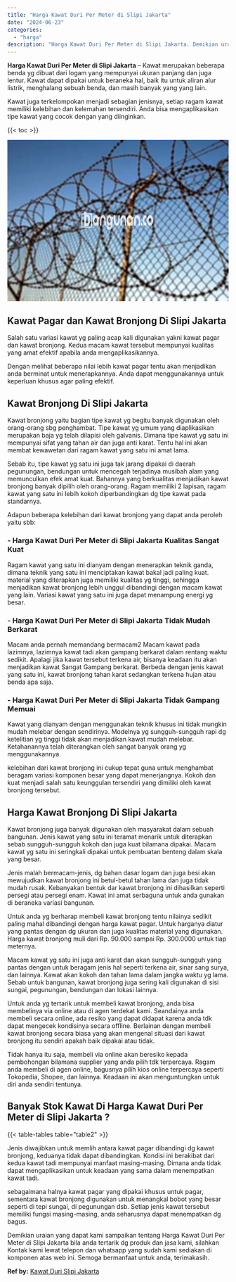 ```yaml
---
title: "Harga Kawat Duri Per Meter di Slipi Jakarta"
date: "2024-06-23"
categories: 
  - "harga"
description: "Harga Kawat Duri Per Meter di Slipi Jakarta. Demikian uraian yang dapat kami sampaikan tentang Harga Kawat Duri Per Meter di Slipi Jakarta bila anda tertarik..."
---
```


**Harga Kawat Duri Per Meter di Slipi Jakarta** – Kawat merupakan beberapa benda yg dibuat dari logam yang mempunyai ukuran panjang dan juga lentur. Kawat dapat dipakai untuk beraneka hal, baik itu untuk aliran alur listrik, menghalang sebuah benda, dan masih banyak yang yang lain.

Kawat juga terkelompokan menjadi sebagian jenisnya, setiap ragam kawat memiliki kelebihan dan kelemahan tersendiri. Anda bisa mengaplikasikan tipe kawat yang cocok dengan yang diinginkan.

{{< toc >}}

![Harga Kawat Duri Per Meter di Slipi Jakarta](/images/jual-kawat-murah51.png)

## Kawat Pagar dan Kawat Bronjong Di Slipi Jakarta

Salah satu variasi kawat yg paling acap kali digunakan yakni kawat pagar dan kawat bronjong. Kedua macam kawat tersebut mempunyai kualitas yang amat efektif apabila anda mengaplikasikannya.

Dengan melihat beberapa nilai lebih kawat pagar tentu akan menjadikan anda berminat untuk menerapkannya. Anda dapat menggunakannya untuk keperluan khusus agar paling efektif.

## Kawat Bronjong Di Slipi Jakarta

Kawat bronjong yaitu bagian tipe kawat yg begitu banyak digunakan oleh orang-orang sbg penghambat. Tipe kawat yg umum yang diaplikasikan merupakan baja yg telah dilapisi oleh galvanis. Dimana tipe kawat yg satu ini mempunyai sifat yang tahan air dan juga anti karat. Tentu hal ini akan membat kewawetan dari ragam kawat yang satu ini amat lama.

Sebab itu, tipe kawat yg satu ini juga tak jarang dipakai di daerah pegunungan, bendungan untuk mencegah terjadinya musibah alam yang memunculkan efek amat kuat. Bahannya yang berkualitas menjadikan kawat bronjong banyak dipilih oleh orang-orang. Ragam memiliki 2 lapisan, ragam kawat yang satu ini lebih kokoh diperbandingkan dg tipe kawat pada standarnya.

Adapun beberapa kelebihan dari kawat bronjong yang dapat anda peroleh yaitu sbb:

### \- Harga Kawat Duri Per Meter di Slipi Jakarta Kualitas Sangat Kuat

Ragam kawat yang satu ini dianyam dengan menerapkan teknik ganda, dimana teknik yang satu ini menciptakan kawat bakal jadi paling kuat. material yang diterapkan juga memiliki kualitas yg tinggi, sehingga menjadikan kawat bronjong lebih unggul dibandingi dengan macam kawat yang lain. Variasi kawat yang satu ini juga dapat menampung energi yg besar.

### \- Harga Kawat Duri Per Meter di Slipi Jakarta Tidak Mudah Berkarat

Macam anda pernah memandang bermacam2 Macam kawat pada lazimnya, lazimnya kawat tadi akan gampang berkarat dalam rentang waktu sedikit. Apalagi jika kawat tersebut terkena air, bisanya keadaan itu akan menjadikan kawat Sangat Gampang berkarat. Berbeda dengan jenis kawat yang satu ini, kawat bronjong tahan karat sedangkan terkena hujan atau benda apa saja.

### \- Harga Kawat Duri Per Meter di Slipi Jakarta Tidak Gampang Memuai

Kawat yang dianyam dengan menggunakan teknik khusus ini tidak mungkin mudah melebar dengan sendirinya. Modelnya yg sungguh-sungguh rapi dg ketelitian yg tinggi tidak akan menjadikan kawat mudah melebar. Ketahanannya telah diterangkan oleh sangat banyak orang yg menggunakannya.

kelebihan dari kawat bronjong ini cukup tepat guna untuk menghambat beragam variasi komponen besar yang dapat menerjangnya. Kokoh dan kuat menjadi salah satu keunggulan tersendiri yang dimiliki oleh kawat bronjong tersebut.

## Harga Kawat Bronjong Di Slipi Jakarta

Kawat bronjong juga banyak digunakan oleh masyarakat dalam sebuah bangunan. Jenis kawat yang satu ini teramat menarik untuk diterapkan sebab sungguh-sungguh kokoh dan juga kuat bilamana dipakai. Macam kawat yg satu ini seringkali dipakai untuk pembuatan benteng dalam skala yang besar.

Jenis malah bermacam-jenis, dg bahan dasar logam dan juga besi akan mewujudkan kawat bronjong ini betul-betul tahan lama dan juga tidak mudah rusak. Kebanyakan bentuk dar kawat bronjong ini dihasilkan seperti persegi atau persegi enam. Kawat ini amat serbaguna untuk anda gunakan di beraneka variasi bangunan.

Untuk anda yg berharap membeli kawat bronjong tentu nilainya sedikit paling mahal dibandingi dengan harga kawat pagar. Untuk harganya diatur yang pantas dengan dg ukuran dan juga kualitas material yang digunakan. Harga kawat bronjong muli dari Rp. 90.000 sampai Rp. 300.0000 untuk tiap meternya.

Macam kawat yg satu ini juga anti karat dan akan sungguh-sungguh yang pantas dengan untuk beragam jenis hal seperti terkena air, sinar sang surya, dan lainnya. Kawat akan kokoh dan tahan lama dalam jangka waktu yg lama. Sebab untuk bangunan, kawat bronjong juga sering kali digunakan di sisi sungai, pegunungan, bendungan dan lokasi lainnya.

Untuk anda yg tertarik untuk membeli kawat bronjong, anda bisa membelinya via online atau di agen terdekat kami. Seandainya anda membeli secara online, ada resiko yang dapat didapat karena anda tdk dapat mengecek kondisinya secara offline. Berlainan dengan membeli kawat bronjong secara biasa yang akan mengenal situasi dari kawat bronjong itu sendiri apakah baik dipakai atau tidak.

Tidak hanya itu saja, membeli via online akan beresiko kepada pembohongan bilamana supplier yang anda pilih tdk terpercaya. Ragam anda membeli di agen online, bagusnya pilih kios online terpercaya seperti Tokopedia, Shopee, dan lainnya. Keadaan ini akan menguntungkan untuk diri anda sendiri tentunya.

## Banyak Stok Kawat Di Harga Kawat Duri Per Meter di Slipi Jakarta ?

{{< table-tables table="table2" >}}

Jenis diwajibkan untuk memlih antara kawat pagar dibandingi dg kawat bronjong, keduanya tidak dapat dibandingkan. Kondisi ini berakibat dari kedua kawat tadi mempunyai manfaat masing-masing. Dimana anda tidak dapat mengaplikasikan untuk keadaan yang sama dalam menempatkan kawat tadi.

sebagaimana halnya kawat pagar yang dipakai khusus untuk pagar, sementara kawat bronjong digunakan untuk menangkal bobot yang besar seperti di tepi sungai, di pegunungan dsb. Setiap jenis kawat tersebut memiliki fungsi masing-masing, anda seharusnya dapat menempatkan dg bagus.

Demikian uraian yang dapat kami sampaikan tentang Harga Kawat Duri Per Meter di Slipi Jakarta bila anda tertarik dg produk dan jasa kami, silahkan Kontak kami lewat telepon dan whatsapp yang sudah kami sediakan di komponen atas web ini. Semoga bermanfaat untuk anda, terimakasih.

**Ref by:** [Kawat Duri Slipi Jakarta](https://id.wikipedia.org/wiki/Kawat)
